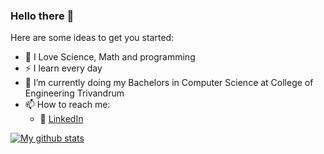 ### Hello there 👋

Here are some ideas to get you started:

- 🔭 I Love Science, Math and programming
- :zap: I learn every day
- 🌱 I’m currently doing my Bachelors in Computer Science at College of Engineering Trivandrum
- 📫 How to reach me:
    - :office: [LinkedIn](https://www.linkedin.com/in/harishankar-s-kumar-780ba31b5)
    
[![My github stats](https://github-readme-stats.vercel.app/api?username=HariSK20&count_private=true&show_icons=true&theme=synthwave&hide_rank=true)](https://github.com/anuraghazra/github-readme-stats)
